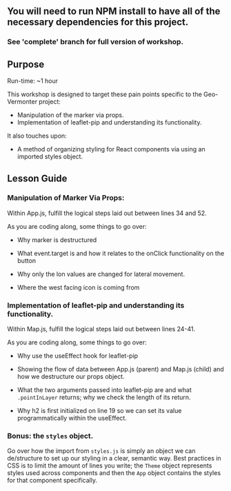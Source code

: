 ## You will need to run NPM install to have all of the necessary dependencies for this project.

### See 'complete' branch for full version of workshop.

## Purpose

Run-time: ~1 hour

This workshop is designed to target these pain points specific to the Geo-Vermonter project:

* Manipulation of the marker via props.
* Implementation of leaflet-pip and understanding its functionality.

It also touches upon:

* A method of organizing styling for React components via using an imported styles object.

## Lesson Guide


### Manipulation of Marker Via Props:
Within App.js, fulfill the logical steps laid out between lines 34 and 52.

As you are coding along, some things to go over:

* Why marker is destructured

* What event.target is and how it relates to the onClick functionality on the button

* Why only the lon values are changed for lateral movement.

* Where the west facing icon is coming from

### Implementation of leaflet-pip and understanding its functionality.

Within Map.js, fulfill the logical steps laid out between lines 24-41.

As you are coding along, some things to go over:

* Why use the useEffect hook for leaflet-pip

* Showing the flow of data between App.js (parent) and Map.js (child) and how we destructure our props object.

* What the two arguments passed into leaflet-pip are and what `.pointInLayer` returns; why we check the length of its return.

* Why h2 is first initialized on line 19 so we can set its value programmatically within the useEffect.

### Bonus: the `styles` object.

Go over how the import from `styles.js` is simply an object we can de/structure to set up our styling in a clear, semantic way. Best practices in CSS is to limit the amount of lines you write; the `Theme` object represents styles used across components and then the `App` object contains the styles for that component specifically.
